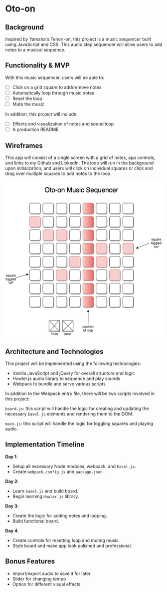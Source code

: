 # Oto-on

## Background

Inspired by Yamaha's Tenori-on, this project is a music sequencer built using JavaScript and CSS. This audio step sequencer will allow users to add notes to a musical sequence.

## Functionality & MVP

With this music sequencer, users will be able to:

- [ ] Click on a grid square to add/remove notes
- [ ] Automatically loop through music notes
- [ ] Reset the loop
- [ ] Mute the music

In addition, this project will include:
- [ ] Effects and visualization of notes and sound loop
- [ ] A production README

## Wireframes

This app will consist of a single screen with a grid of notes, app controls, and links to my Github and LinkedIn. The loop will run in the background upon initialization, and users will click on individual squares or click and drag over multiple squares to add notes to the loop.

![wireframes](wireframes/main.png)

## Architecture and Technologies

This project will be implemented using the following technologies:

* Vanilla JavaScript and jQuery for overall structure and logic
* Howler.js audio library to sequence and play sounds
* Webpack to bundle and serve various scripts

In addition to the Webpack entry file, there will be two scripts involved in this project:

`board.js`: this script will handle the logic for creating and updating the necessary `Easel.js` elements and rendering them to the DOM.

`main.js`: this script will handle the logic for toggling squares and playing audio.

## Implementation Timeline

**Day 1**:
- Setup all necessary Node modules, webpack, and `Easel.js`.
- Create `webpack.config.js` and `package.json`.

**Day 2**:
- Learn `Easel.js` and build board.
- Begin learning `Howler.js` library.

**Day 3**:
- Create the logic for adding notes and looping.  
- Build functional board.

**Day 4**:
- Create controls for resetting loop and muting music.
- Style board and make app look polished and professional.

## Bonus Features

- Import/export audio to save it for later
- Slider for changing tempo
- Option for different visual effects
